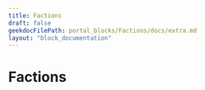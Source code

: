 ```yaml
---
title: Factions
draft: false
geekdocFilePath: portal_blocks/Factions/docs/extra.md
layout: "block_documentation"
---
```

# Factions